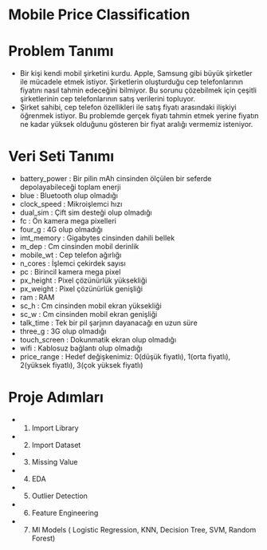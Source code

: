 # Mobile Price Classification

# Problem Tanımı
* Bir kişi kendi mobil şirketini kurdu. Apple, Samsung gibi büyük şirketler ile mücadele etmek istiyor. Şirketlerin oluşturduğu cep telefonlarının fiyatını nasıl tahmin edeceğini bilmiyor. Bu sorunu çözebilmek için çeşitli şirketlerinin cep telefonlarının satış verilerini topluyor.
* Şirket sahibi, cep telefon özellikleri ile satış fiyatı arasındaki ilişkiyi öğrenmek istiyor. Bu problemde gerçek fiyatı tahmin etmek yerine fiyatın ne kadar yüksek olduğunu gösteren bir fiyat aralığı vermemiz isteniyor. 

# Veri Seti Tanımı
* battery_power : Bir pilin mAh cinsinden ölçülen bir seferde depolayabileceği toplam enerji
* blue : Bluetooth olup olmadığı
* clock_speed : Mikroişlemci hızı
* dual_sim : Çift sim desteği olup olmadığı
* fc : Ön kamera mega pixelleri
* four_g : 4G olup olmadığı
* imt_memory : Gigabytes cinsinden dahili bellek
* m_dep : Cm cinsinden mobil derinlik
* mobile_wt : Cep telefon ağırlığı
* n_cores : İşlemci çekirdek sayısı
* pc : Birincil kamera mega pixel
* px_height : Pixel çözünürlük yüksekliği
* px_weight : Pixel çözünürlük genişliği
* ram : RAM
* sc_h : Cm cinsinden mobil ekran yüksekliği
* sc_w : Cm cinsinden mobil ekran genişliği
* talk_time : Tek bir pil şarjının dayanacağı en uzun süre
* three_g : 3G olup olmadığı
* touch_screen : Dokunmatik ekran olup olmadığı
* wifi : Kablosuz bağlantı olup olmadığı
* price_range : Hedef değişkenimiz: 0(düşük fiyatlı), 1(orta fiyatlı), 2(yüksek fiyatlı), 3(çok yüksek fiyatlı)

# Proje Adımları
* 1) Import Library
* 2) Import Dataset
* 3) Missing Value
* 4) EDA
* 5) Outlier Detection
* 6) Feature Engineering
* 7) Ml Models ( Logistic Regression, KNN, Decision Tree, SVM, Random Forest)
